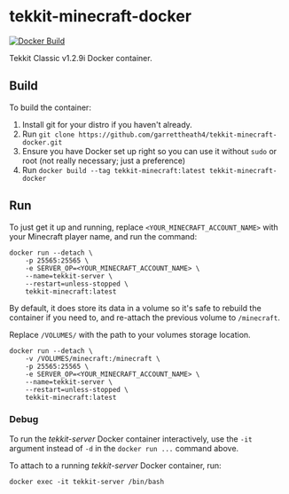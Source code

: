 # tekkit-minecraft-docker
[![Docker Build](https://img.shields.io/docker/cloud/build/garrettheath4/tekkit-minecraft.svg)](https://hub.docker.com/r/garrettheath4/tekkit-minecraft)

Tekkit Classic v1.2.9i Docker container.


## Build

To build the container:

1. Install git for your distro if you haven't already.
1. Run `git clone https://github.com/garrettheath4/tekkit-minecraft-docker.git`
1. Ensure you have Docker set up right so you can use it without `sudo` or root
   (not really necessary; just a preference)
1. Run `docker build --tag tekkit-minecraft:latest tekkit-minecraft-docker`


## Run

To just get it up and running, replace `<YOUR_MINECRAFT_ACCOUNT_NAME>` with
your Minecraft player name, and run the command:

```shell
docker run --detach \
    -p 25565:25565 \
    -e SERVER_OP=<YOUR_MINECRAFT_ACCOUNT_NAME> \
    --name=tekkit-server \
    --restart=unless-stopped \
    tekkit-minecraft:latest
```

By default, it does store its data in a volume so it's safe to rebuild the
container if you need to, and re-attach the previous volume to `/minecraft`.

Replace `/VOLUMES/` with the path to your volumes storage location.

```shell
docker run --detach \
    -v /VOLUMES/minecraft:/minecraft \
    -p 25565:25565 \
    -e SERVER_OP=<YOUR_MINECRAFT_ACCOUNT_NAME> \
    --name=tekkit-server \
    --restart=unless-stopped \
    tekkit-minecraft:latest
```


### Debug

To run the _tekkit-server_ Docker container interactively, use the `-it`
argument instead of `-d` in the `docker run ...` command above.

To attach to a running _tekkit-server_ Docker container, run:

    docker exec -it tekkit-server /bin/bash


<!-- vim: set textwidth=80 -->
